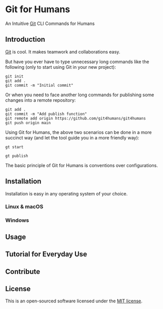 # Git for Humans

An Intuitive [Git](https://git-scm.com/) CLI Commands for Humans

## Introduction

[Git](https://git-scm.com/) is cool. It makes teamwork and collaborations easy.

But have you ever have to type unnecessary long commands like the following (only to start using Git in your new project):

```shell
git init 
git add .
git commit -m "Initial commit"
```

Or when you need to face another long commands for publishing some changes into a remote repository:

```shell
git add .
git commit -m "Add publish function"
git remote add origin https://github.com/git4humans/git4humans 
git push origin main
```

Using Git for Humans, the above two scenarios can be done in a more succinct way (and let the tool guide you in a more friendly way):

```shell 
gt start 
```

```shell 
gt publish
```

The basic principle of Git for Humans is conventions over configurations.

## Installation 

Installation is easy in any operating system of your choice.

### Linux & macOS 



### Windows

## Usage 

## Tutorial for Everyday Use

## Contribute 

## License 

This is an open-sourced software licensed under the [MIT license](https://opensource.org/licenses/MIT).